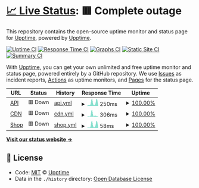 # [📈 Live Status](https://upptime.github.io/upptime): <!--live status--> **🟥 Complete outage**

This repository contains the open-source uptime monitor and status page for [Upptime](https://upptime.js.org), powered by [Upptime](https://github.com/upptime/upptime).

[![Uptime CI](https://github.com/koj-co/upptime/workflows/Uptime%20CI/badge.svg)](https://github.com/koj-co/upptime/actions?query=workflow%3A%22Uptime+CI%22)
[![Response Time CI](https://github.com/koj-co/upptime/workflows/Response%20Time%20CI/badge.svg)](https://github.com/koj-co/upptime/actions?query=workflow%3A%22Response+Time+CI%22)
[![Graphs CI](https://github.com/koj-co/upptime/workflows/Graphs%20CI/badge.svg)](https://github.com/koj-co/upptime/actions?query=workflow%3A%22Graphs+CI%22)
[![Static Site CI](https://github.com/koj-co/upptime/workflows/Static%20Site%20CI/badge.svg)](https://github.com/koj-co/upptime/actions?query=workflow%3A%22Static+Site+CI%22)
[![Summary CI](https://github.com/koj-co/upptime/workflows/Summary%20CI/badge.svg)](https://github.com/koj-co/upptime/actions?query=workflow%3A%22Summary+CI%22)

With [Upptime](https://upptime.js.org), you can get your own unlimited and free uptime monitor and status page, powered entirely by a GitHub repository. We use [Issues](https://github.com/upptime/upptime/issues) as incident reports, [Actions](https://github.com/giftcardbd/status/actions) as uptime monitors, and [Pages](https://upptime.github.io/upptime) for the status page.

<!--start: status pages-->
<!-- This summary is generated by Upptime (https://github.com/upptime/upptime) -->
<!-- Do not edit this manually, your changes will be overwritten -->
<!-- prettier-ignore -->
| URL | Status | History | Response Time | Uptime |
| --- | ------ | ------- | ------------- | ------ |
| <img alt="" src="https://favicons.githubusercontent.com/giftcardbd.shop" height="13"> [API](https://giftcardbd.shop/api/v1/ping) | 🟥 Down | [api.yml](https://github.com/giftcardbd/status/commits/HEAD/history/api.yml) | <details><summary><img alt="Response time graph" src="./graphs/api/response-time-week.png" height="20"> 250ms</summary><br><a href="https://giftcardbd.github.io/status/history/api"><img alt="Response time 144" src="https://img.shields.io/endpoint?url=https%3A%2F%2Fraw.githubusercontent.com%2Fgiftcardbd%2Fstatus%2FHEAD%2Fapi%2Fapi%2Fresponse-time.json"></a><br><a href="https://giftcardbd.github.io/status/history/api"><img alt="24-hour response time 40" src="https://img.shields.io/endpoint?url=https%3A%2F%2Fraw.githubusercontent.com%2Fgiftcardbd%2Fstatus%2FHEAD%2Fapi%2Fapi%2Fresponse-time-day.json"></a><br><a href="https://giftcardbd.github.io/status/history/api"><img alt="7-day response time 250" src="https://img.shields.io/endpoint?url=https%3A%2F%2Fraw.githubusercontent.com%2Fgiftcardbd%2Fstatus%2FHEAD%2Fapi%2Fapi%2Fresponse-time-week.json"></a><br><a href="https://giftcardbd.github.io/status/history/api"><img alt="30-day response time 145" src="https://img.shields.io/endpoint?url=https%3A%2F%2Fraw.githubusercontent.com%2Fgiftcardbd%2Fstatus%2FHEAD%2Fapi%2Fapi%2Fresponse-time-month.json"></a><br><a href="https://giftcardbd.github.io/status/history/api"><img alt="1-year response time 144" src="https://img.shields.io/endpoint?url=https%3A%2F%2Fraw.githubusercontent.com%2Fgiftcardbd%2Fstatus%2FHEAD%2Fapi%2Fapi%2Fresponse-time-year.json"></a></details> | <details><summary><a href="https://giftcardbd.github.io/status/history/api">100.00%</a></summary><a href="https://giftcardbd.github.io/status/history/api"><img alt="All-time uptime 78.55%" src="https://img.shields.io/endpoint?url=https%3A%2F%2Fraw.githubusercontent.com%2Fgiftcardbd%2Fstatus%2FHEAD%2Fapi%2Fapi%2Fuptime.json"></a><br><a href="https://giftcardbd.github.io/status/history/api"><img alt="24-hour uptime 100.00%" src="https://img.shields.io/endpoint?url=https%3A%2F%2Fraw.githubusercontent.com%2Fgiftcardbd%2Fstatus%2FHEAD%2Fapi%2Fapi%2Fuptime-day.json"></a><br><a href="https://giftcardbd.github.io/status/history/api"><img alt="7-day uptime 100.00%" src="https://img.shields.io/endpoint?url=https%3A%2F%2Fraw.githubusercontent.com%2Fgiftcardbd%2Fstatus%2FHEAD%2Fapi%2Fapi%2Fuptime-week.json"></a><br><a href="https://giftcardbd.github.io/status/history/api"><img alt="30-day uptime 95.31%" src="https://img.shields.io/endpoint?url=https%3A%2F%2Fraw.githubusercontent.com%2Fgiftcardbd%2Fstatus%2FHEAD%2Fapi%2Fapi%2Fuptime-month.json"></a><br><a href="https://giftcardbd.github.io/status/history/api"><img alt="1-year uptime 78.55%" src="https://img.shields.io/endpoint?url=https%3A%2F%2Fraw.githubusercontent.com%2Fgiftcardbd%2Fstatus%2FHEAD%2Fapi%2Fapi%2Fuptime-year.json"></a></details>
| <img alt="" src="https://favicons.githubusercontent.com/cdn.giftcardbd.shop" height="13"> [CDN](https://cdn.giftcardbd.shop/ping) | 🟥 Down | [cdn.yml](https://github.com/giftcardbd/status/commits/HEAD/history/cdn.yml) | <details><summary><img alt="Response time graph" src="./graphs/cdn/response-time-week.png" height="20"> 306ms</summary><br><a href="https://giftcardbd.github.io/status/history/cdn"><img alt="Response time 121" src="https://img.shields.io/endpoint?url=https%3A%2F%2Fraw.githubusercontent.com%2Fgiftcardbd%2Fstatus%2FHEAD%2Fapi%2Fcdn%2Fresponse-time.json"></a><br><a href="https://giftcardbd.github.io/status/history/cdn"><img alt="24-hour response time 67" src="https://img.shields.io/endpoint?url=https%3A%2F%2Fraw.githubusercontent.com%2Fgiftcardbd%2Fstatus%2FHEAD%2Fapi%2Fcdn%2Fresponse-time-day.json"></a><br><a href="https://giftcardbd.github.io/status/history/cdn"><img alt="7-day response time 306" src="https://img.shields.io/endpoint?url=https%3A%2F%2Fraw.githubusercontent.com%2Fgiftcardbd%2Fstatus%2FHEAD%2Fapi%2Fcdn%2Fresponse-time-week.json"></a><br><a href="https://giftcardbd.github.io/status/history/cdn"><img alt="30-day response time 124" src="https://img.shields.io/endpoint?url=https%3A%2F%2Fraw.githubusercontent.com%2Fgiftcardbd%2Fstatus%2FHEAD%2Fapi%2Fcdn%2Fresponse-time-month.json"></a><br><a href="https://giftcardbd.github.io/status/history/cdn"><img alt="1-year response time 121" src="https://img.shields.io/endpoint?url=https%3A%2F%2Fraw.githubusercontent.com%2Fgiftcardbd%2Fstatus%2FHEAD%2Fapi%2Fcdn%2Fresponse-time-year.json"></a></details> | <details><summary><a href="https://giftcardbd.github.io/status/history/cdn">100.00%</a></summary><a href="https://giftcardbd.github.io/status/history/cdn"><img alt="All-time uptime 78.56%" src="https://img.shields.io/endpoint?url=https%3A%2F%2Fraw.githubusercontent.com%2Fgiftcardbd%2Fstatus%2FHEAD%2Fapi%2Fcdn%2Fuptime.json"></a><br><a href="https://giftcardbd.github.io/status/history/cdn"><img alt="24-hour uptime 100.00%" src="https://img.shields.io/endpoint?url=https%3A%2F%2Fraw.githubusercontent.com%2Fgiftcardbd%2Fstatus%2FHEAD%2Fapi%2Fcdn%2Fuptime-day.json"></a><br><a href="https://giftcardbd.github.io/status/history/cdn"><img alt="7-day uptime 100.00%" src="https://img.shields.io/endpoint?url=https%3A%2F%2Fraw.githubusercontent.com%2Fgiftcardbd%2Fstatus%2FHEAD%2Fapi%2Fcdn%2Fuptime-week.json"></a><br><a href="https://giftcardbd.github.io/status/history/cdn"><img alt="30-day uptime 95.31%" src="https://img.shields.io/endpoint?url=https%3A%2F%2Fraw.githubusercontent.com%2Fgiftcardbd%2Fstatus%2FHEAD%2Fapi%2Fcdn%2Fuptime-month.json"></a><br><a href="https://giftcardbd.github.io/status/history/cdn"><img alt="1-year uptime 78.56%" src="https://img.shields.io/endpoint?url=https%3A%2F%2Fraw.githubusercontent.com%2Fgiftcardbd%2Fstatus%2FHEAD%2Fapi%2Fcdn%2Fuptime-year.json"></a></details>
| <img alt="" src="https://favicons.githubusercontent.com/giftcardbd.shop" height="13"> [Shop](https://giftcardbd.shop/ping) | 🟥 Down | [shop.yml](https://github.com/giftcardbd/status/commits/HEAD/history/shop.yml) | <details><summary><img alt="Response time graph" src="./graphs/shop/response-time-week.png" height="20"> 58ms</summary><br><a href="https://giftcardbd.github.io/status/history/shop"><img alt="Response time 178" src="https://img.shields.io/endpoint?url=https%3A%2F%2Fraw.githubusercontent.com%2Fgiftcardbd%2Fstatus%2FHEAD%2Fapi%2Fshop%2Fresponse-time.json"></a><br><a href="https://giftcardbd.github.io/status/history/shop"><img alt="24-hour response time 10" src="https://img.shields.io/endpoint?url=https%3A%2F%2Fraw.githubusercontent.com%2Fgiftcardbd%2Fstatus%2FHEAD%2Fapi%2Fshop%2Fresponse-time-day.json"></a><br><a href="https://giftcardbd.github.io/status/history/shop"><img alt="7-day response time 58" src="https://img.shields.io/endpoint?url=https%3A%2F%2Fraw.githubusercontent.com%2Fgiftcardbd%2Fstatus%2FHEAD%2Fapi%2Fshop%2Fresponse-time-week.json"></a><br><a href="https://giftcardbd.github.io/status/history/shop"><img alt="30-day response time 25" src="https://img.shields.io/endpoint?url=https%3A%2F%2Fraw.githubusercontent.com%2Fgiftcardbd%2Fstatus%2FHEAD%2Fapi%2Fshop%2Fresponse-time-month.json"></a><br><a href="https://giftcardbd.github.io/status/history/shop"><img alt="1-year response time 178" src="https://img.shields.io/endpoint?url=https%3A%2F%2Fraw.githubusercontent.com%2Fgiftcardbd%2Fstatus%2FHEAD%2Fapi%2Fshop%2Fresponse-time-year.json"></a></details> | <details><summary><a href="https://giftcardbd.github.io/status/history/shop">100.00%</a></summary><a href="https://giftcardbd.github.io/status/history/shop"><img alt="All-time uptime 78.54%" src="https://img.shields.io/endpoint?url=https%3A%2F%2Fraw.githubusercontent.com%2Fgiftcardbd%2Fstatus%2FHEAD%2Fapi%2Fshop%2Fuptime.json"></a><br><a href="https://giftcardbd.github.io/status/history/shop"><img alt="24-hour uptime 100.00%" src="https://img.shields.io/endpoint?url=https%3A%2F%2Fraw.githubusercontent.com%2Fgiftcardbd%2Fstatus%2FHEAD%2Fapi%2Fshop%2Fuptime-day.json"></a><br><a href="https://giftcardbd.github.io/status/history/shop"><img alt="7-day uptime 100.00%" src="https://img.shields.io/endpoint?url=https%3A%2F%2Fraw.githubusercontent.com%2Fgiftcardbd%2Fstatus%2FHEAD%2Fapi%2Fshop%2Fuptime-week.json"></a><br><a href="https://giftcardbd.github.io/status/history/shop"><img alt="30-day uptime 95.31%" src="https://img.shields.io/endpoint?url=https%3A%2F%2Fraw.githubusercontent.com%2Fgiftcardbd%2Fstatus%2FHEAD%2Fapi%2Fshop%2Fuptime-month.json"></a><br><a href="https://giftcardbd.github.io/status/history/shop"><img alt="1-year uptime 78.54%" src="https://img.shields.io/endpoint?url=https%3A%2F%2Fraw.githubusercontent.com%2Fgiftcardbd%2Fstatus%2FHEAD%2Fapi%2Fshop%2Fuptime-year.json"></a></details>

<!--end: status pages-->

[**Visit our status website →**](https://upptime.github.io/upptime)

## 📄 License

- Code: [MIT](./LICENSE) © [Upptime](https://upptime.js.org)
- Data in the `./history` directory: [Open Database License](https://opendatacommons.org/licenses/odbl/1-0/)
